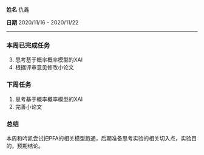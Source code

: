**姓名** 仇鑫

**日期** 2020/11/16 - 2020/11/22

------

### 本周已完成任务

3. 思考基于概率概率模型的XAI
4. 根据评审意见修改小论文

### 下周任务

1. 思考基于概率概率模型的XAI
2. 完善小论文

### 总结

本周和吟凯尝试把PFA的相关模型跑通，后期准备思考实验的相关切入点，实验目的，预期结论。